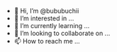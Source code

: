 - 👋 Hi, I’m @bububuchii
- 👀 I’m interested in ...
- 🌱 I’m currently learning ...
- 💞️ I’m looking to collaborate on ...
- 📫 How to reach me ...

<!---
bububuchii/bububuchii is a ✨ special ✨ repository because its `README.md` (this file) appears on your GitHub profile.
You can click the Preview link to take a look at your changes.
--->
